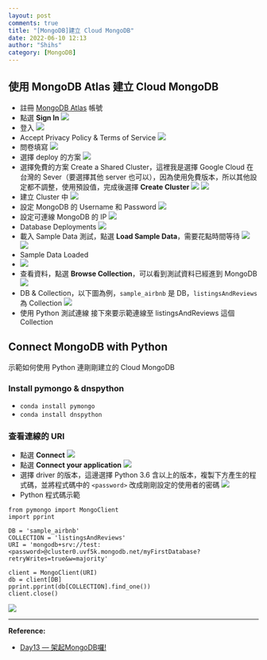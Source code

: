 ```yaml
---
layout: post
comments: true
title: "[MongoDB]建立 Cloud MongoDB"
date: 2022-06-10 12:13
author: "Shihs"
category: [MongoDB]
---
```


## 使用 MongoDB Atlas 建立 Cloud MongoDB
- 註冊 [MongoDB Atlas](https://www.mongodb.com/atlas/database) 帳號
- 點選 **Sign In**
![](https://i.imgur.com/ZCctWhc.png)
- 登入
![](https://i.imgur.com/PUYzmMY.png)
- Accept Privacy Policy & Terms of Service
![](https://i.imgur.com/vf9T7rH.png)
- 問卷填寫
![](https://i.imgur.com/S7BKKOI.png)
- 選擇 deploy 的方案
![](https://i.imgur.com/uVWJMux.png)
- 選擇免費的方案 Create a Shared Cluster，這裡我是選擇 Google Cloud 在台灣的 Sever（要選擇其他 server 也可以），因為使用免費版本，所以其他設定都不調整，使用預設值，完成後選擇 **Create Cluster**
![](https://i.imgur.com/Eru5JEv.png)
![](https://i.imgur.com/MSDxbvm.png)
- 建立 Cluster 中
![](https://i.imgur.com/FaLtNCA.png)
- 設定 MongoDB 的 Username 和 Password
![](https://i.imgur.com/XILIeIx.png)
- 設定可連線 MongoDB 的 IP
![](https://i.imgur.com/P0TGWsz.png)
- Database Deployments
![](https://i.imgur.com/RHC7cAy.png)
- 載入 Sample Data 測試，點選 **Load Sample Data**，需要花點時間等待
![](https://i.imgur.com/OC9QQZV.png)
![](https://i.imgur.com/15nlBTB.png)
- Sample Data Loaded
- ![](https://i.imgur.com/OhUElwy.png)
- 查看資料，點選 **Browse Collection**，可以看到測試資料已經進到 MongoDB
![](https://i.imgur.com/7DBRFix.png)
- DB & Collection，以下圖為例，`sample_airbnb` 是 DB，`listingsAndReviews` 為 Collection
![](https://i.imgur.com/VlOC1Yf.png)
- 使用 Python 測試連線
接下來要示範連線至 listingsAndReviews 這個 Collection

## Connect MongoDB with Python
示範如何使用 Python 連剛剛建立的 Cloud MongoDB

### Install pymongo & dnspython
- `conda install pymongo`
- `conda install dnspython`

### 查看連線的 URI
- 點選 **Connect**
![](https://i.imgur.com/WENwjPR.png)
- 點選 **Connect your application**
![](https://i.imgur.com/6D025EI.png)
- 選擇 driver 的版本，這邊選擇 Python 3.6 含以上的版本，複製下方產生的程式碼，並將程式碼中的 `<password>` 改成剛剛設定的使用者的密碼
![](https://i.imgur.com/FMvaQcd.png)
- Python 程式碼示範
```python=
from pymongo import MongoClient
import pprint

DB = 'sample_airbnb'
COLLECTION = 'listingsAndReviews'
URI = 'mongodb+srv://test:<password>@cluster0.uvf5k.mongodb.net/myFirstDatabase?retryWrites=true&w=majority'

client = MongoClient(URI)
db = client[DB]
pprint.pprint(db[COLLECTION].find_one())
client.close()
```

![](https://i.imgur.com/Wgs8Gjb.png)

***

**Reference:**
- [Day13 — 架起MongoDB囉!](https://ithelp.ithome.com.tw/articles/10236244?sc=iThelpR)